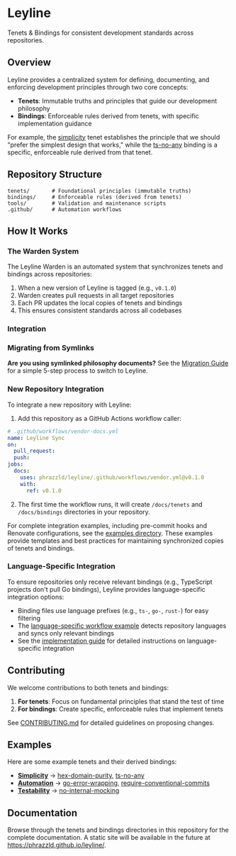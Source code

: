 # Leyline

Tenets & Bindings for consistent development standards across repositories.

## Overview

Leyline provides a centralized system for defining, documenting, and enforcing development principles through two core concepts:

- **Tenets**: Immutable truths and principles that guide our development philosophy
- **Bindings**: Enforceable rules derived from tenets, with specific implementation guidance

For example, the [simplicity](./tenets/simplicity.md) tenet establishes the principle that we should "prefer the simplest design that works," while the [ts-no-any](./bindings/ts-no-any.md) binding is a specific, enforceable rule derived from that tenet.

## Repository Structure

```
tenets/       # Foundational principles (immutable truths)
bindings/     # Enforceable rules (derived from tenets)
tools/        # Validation and maintenance scripts
.github/      # Automation workflows
```

## How It Works

### The Warden System

The Leyline Warden is an automated system that synchronizes tenets and bindings across repositories:

1. When a new version of Leyline is tagged (e.g., `v0.1.0`)
2. Warden creates pull requests in all target repositories
3. Each PR updates the local copies of tenets and bindings
4. This ensures consistent standards across all codebases

### Integration

### Migrating from Symlinks

**Are you using symlinked philosophy documents?** See the [Migration Guide](./docs/migration-guide.md) for a simple 5-step process to switch to Leyline.

### New Repository Integration

To integrate a new repository with Leyline:

1. Add this repository as a GitHub Actions workflow caller:

```yaml
# .github/workflows/vendor-docs.yml
name: Leyline Sync
on:
  pull_request:
  push:
jobs:
  docs:
    uses: phrazzld/leyline/.github/workflows/vendor.yml@v0.1.0
    with:
      ref: v0.1.0
```

2. The first time the workflow runs, it will create `/docs/tenets` and `/docs/bindings` directories in your repository.

For complete integration examples, including pre-commit hooks and Renovate configurations, see the [examples directory](./examples/). These examples provide templates and best practices for maintaining synchronized copies of tenets and bindings.

### Language-Specific Integration

To ensure repositories only receive relevant bindings (e.g., TypeScript projects don't pull Go bindings), Leyline provides language-specific integration options:

- Binding files use language prefixes (e.g., `ts-`, `go-`, `rust-`) for easy filtering
- The [language-specific workflow example](./examples/github-workflows/language-specific-sync.yml) detects repository languages and syncs only relevant bindings
- See the [implementation guide](./docs/implementation-guide.md) for detailed instructions on language-specific integration

## Contributing

We welcome contributions to both tenets and bindings:

1. **For tenets**: Focus on fundamental principles that stand the test of time
2. **For bindings**: Create specific, enforceable rules that implement tenets

See [CONTRIBUTING.md](./CONTRIBUTING.md) for detailed guidelines on proposing changes.

## Examples

Here are some example tenets and their derived bindings:

- **[Simplicity](./tenets/simplicity.md)** → [hex-domain-purity](./bindings/hex-domain-purity.md), [ts-no-any](./bindings/ts-no-any.md)
- **[Automation](./tenets/automation.md)** → [go-error-wrapping](./bindings/go-error-wrapping.md), [require-conventional-commits](./bindings/require-conventional-commits.md)
- **[Testability](./tenets/testability.md)** → [no-internal-mocking](./bindings/no-internal-mocking.md)

## Documentation

Browse through the tenets and bindings directories in this repository for the complete documentation. A static site will be available in the future at https://phrazzld.github.io/leyline/.
